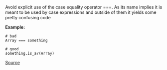 Avoid explicit use of the case equality operator ===. As its name implies it is meant to be
used by case expressions and outside of them it yields some pretty confusing code


**Example:**

```
# bad
Array === something

# good
something.is_a?(Array)
```

[Source](http://www.rubydoc.info/gems/rubocop/RuboCop/Cop/Style/CaseEquality)